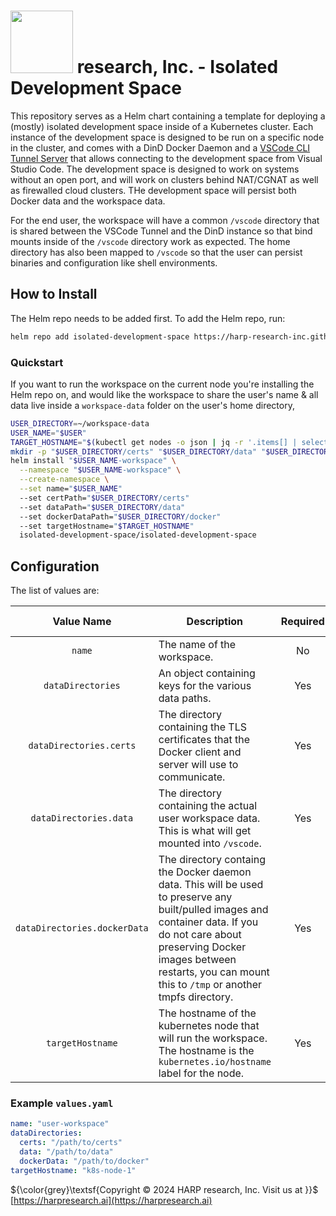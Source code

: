 # <img src="https://static.wixstatic.com/media/355b75_1c4e29d87f1e449cbdfdb2b623ac66ce~mv2.png/v1/fill/w_292,h_72,fp_0.50_0.50,q_85,usm_0.66_1.00_0.01,enc_auto/355b75_1c4e29d87f1e449cbdfdb2b623ac66ce~mv2.png" width="100"> research, Inc. - **Isolated Development Space**

This repository serves as a Helm chart containing a template for deploying a (mostly) isolated development space inside of a Kubernetes cluster. Each instance of the development space is designed to be run on a specific node in the cluster, and comes with a DinD Docker Daemon and a [VSCode CLI Tunnel Server](https://github.com/HARP-research-Inc/vscode-cli-tunnel-docker) that allows connecting to the development space from Visual Studio Code. The development space is designed to work on systems without an open port, and will work on clusters behind NAT/CGNAT as well as firewalled cloud clusters. THe development space will persist both Docker data and the workspace data.

For the end user, the workspace will have a common `/vscode` directory that is shared between the VSCode Tunnel and the DinD instance so that bind mounts inside of the `/vscode` directory work as expected. The home directory has also been mapped to `/vscode` so that the user can persist binaries and configuration like shell environments.

## How to Install

The Helm repo needs to be added first. To add the Helm repo, run:

```bash
helm repo add isolated-development-space https://harp-research-inc.github.io/isolated-development-space/
```

### Quickstart

If you want to run the workspace on the current node you're installing the Helm repo on, and would like the workspace to share the user's name & all data live inside a `workspace-data` folder on the user's home directory,

```bash
USER_DIRECTORY=~/workspace-data
USER_NAME="$USER"
TARGET_HOSTNAME="$(kubectl get nodes -o json | jq -r '.items[] | select(.status.nodeInfo.machineID == "'"$(cat /etc/machine-id)"'") | .metadata.labels["kubernetes.io/hostname"]')"
mkdir -p "$USER_DIRECTORY/certs" "$USER_DIRECTORY/data" "$USER_DIRECTORY/docker"
helm install "$USER_NAME-workspace" \
  --namespace "$USER_NAME-workspace" \
  --create-namespace \
  --set name="$USER_NAME"
  --set certPath="$USER_DIRECTORY/certs"
  --set dataPath="$USER_DIRECTORY/data"
  --set dockerDataPath="$USER_DIRECTORY/docker"
  --set targetHostname="$TARGET_HOSTNAME"
  isolated-development-space/isolated-development-space
```

## Configuration

The list of values are:

|    Value Name    | Description                                                                                                                                                                                                                                           | Required | Default Value    |
|:----------------:|-------------------------------------------------------------------------------------------------------------------------------------------------------------------------------------------------------------------------------------------------------|:--------:|------------------|
|      `name`      | The name of the workspace.                                                                                                                                                                                                                            |    No    | `user-workspace` |
|      `dataDirectories`      | An object containing keys for the various data paths. |    Yes    | N/A |
|    `dataDirectories.certs`    | The directory containing the TLS certificates that the Docker client and server will use to communicate.                                                                                                                                              |    Yes   | N/A              |
|    `dataDirectories.data`    | The directory containing the actual user workspace data. This is what will get mounted into `/vscode`.                                                                                                                                                |    Yes   | N/A              |
| `dataDirectories.dockerData` | The directory containg the Docker daemon data. This will be used to preserve any built/pulled images and container data. If you do not care about preserving Docker images between restarts, you can mount this to `/tmp` or another tmpfs directory. |    Yes   | N/A              |
| `targetHostname` | The hostname of the kubernetes node that will run the workspace. The hostname is the `kubernetes.io/hostname` label for the node.                                                                                                                     |    Yes   | N/A              |

### Example `values.yaml`

```yaml
name: "user-workspace"
dataDirectories:
  certs: "/path/to/certs"
  data: "/path/to/data"
  dockerData: "/path/to/docker"
targetHostname: "k8s-node-1"
```

${\color{grey}\textsf{Copyright © 2024 HARP research, Inc. Visit us at }}$ [https://harpresearch.ai](https://harpresearch.ai)
